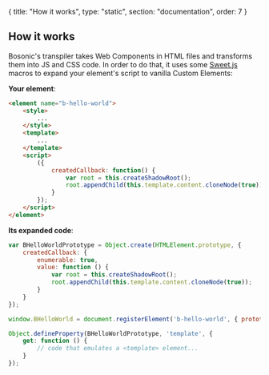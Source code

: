 {
  title: "How it works",
  type: "static",
  section: "documentation",
  order: 7
}

## How it works

Bosonic's transpiler takes Web Components in HTML files and transforms them into JS and CSS code. In order to do that, it uses some [Sweet.js](http://sweetjs.org/) macros to expand your element's script to vanilla Custom Elements:

__Your element__:

```html
<element name="b-hello-world">
    <style>
        ...
    </style>
    <template>
        ...
    </template>
    <script>
        ({
            createdCallback: function() {
                var root = this.createShadowRoot();
                root.appendChild(this.template.content.cloneNode(true));
            }
        });
    </script>
</element>
```

__Its expanded code__:

```js
var BHelloWorldPrototype = Object.create(HTMLElement.prototype, {
    createdCallback: {
        enumerable: true,
        value: function () {
            var root = this.createShadowRoot();
            root.appendChild(this.template.content.cloneNode(true));
        }
    }
});

window.BHelloWorld = document.registerElement('b-hello-world', { prototype: BHelloWorldPrototype });

Object.defineProperty(BHelloWorldPrototype, 'template', {
    get: function () {
        // code that emulates a <template> element...
    }
});
```